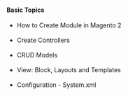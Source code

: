 <h4><b>Basic Topics</b></h4>
<ul>
<li>How to Create Module in Magento 2</li><br/>
<li>Create Controllers</li><br/>
<li>CRUD Models</li><br/>
<li>View: Block, Layouts and Templates</li><br/>
<li>Configuration - System.xml</li>
</ul>
